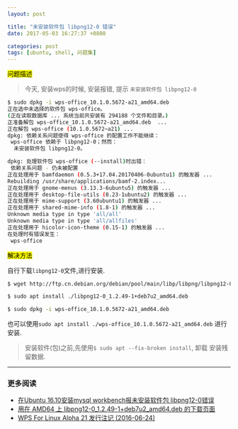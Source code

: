 ```yaml
---
layout: post

title: "未安装软件包 libpng12-0 错误"
date: 2017-05-03 16:27:37 +0800

categories: post
tags: [ubuntu, shell, 问题集]
---
```


<mark>问题描述</mark>

>今天, 安装wps的时候, 安装报错, 提示 `未安装软件包 libpng12-0`

```bash
$ sudo dpkg -i wps-office_10.1.0.5672-a21_amd64.deb
正在选中未选择的软件包 wps-office。
(正在读取数据库 ... 系统当前共安装有 294188 个文件和目录。)
正准备解包 wps-office_10.1.0.5672-a21_amd64.deb  ...
正在解包 wps-office (10.1.0.5672~a21) ...
dpkg: 依赖关系问题使得 wps-office 的配置工作不能继续：
 wps-office 依赖于 libpng12-0；然而：
  未安装软件包 libpng12-0。

dpkg: 处理软件包 wps-office (--install)时出错：
 依赖关系问题 - 仍未被配置
正在处理用于 bamfdaemon (0.5.3+17.04.20170406-0ubuntu1) 的触发器 ...
Rebuilding /usr/share/applications/bamf-2.index...
正在处理用于 gnome-menus (3.13.3-6ubuntu5) 的触发器 ...
正在处理用于 desktop-file-utils (0.23-1ubuntu2) 的触发器 ...
正在处理用于 mime-support (3.60ubuntu1) 的触发器 ...
正在处理用于 shared-mime-info (1.8-1) 的触发器 ...
Unknown media type in type 'all/all'
Unknown media type in type 'all/allfiles'
正在处理用于 hicolor-icon-theme (0.15-1) 的触发器 ...
在处理时有错误发生：
 wps-office
```

<mark>解决方法</mark>

自行下载`libpng12-0`文件,进行安装.

```bash
$ wget http://ftp.cn.debian.org/debian/pool/main/libp/libpng/libpng12-0_1.2.49-1+deb7u2_amd64.deb

$ sudo apt install ./libpng12-0_1.2.49-1+deb7u2_amd64.deb

$ sudo dpkg -i wps-office_10.1.0.5672-a21_amd64.deb
```
也可以使用`sudo apt install ./wps-office_10.1.0.5672-a21_amd64.deb` 进行安装.

>安装软件(包)之前,先使用`$ sudo apt --fix-broken install`, 卸载 安装残留数据.

---
### 更多阅读
- [在Ubuntu 16.10安装mysql workbench报未安装软件包 libpng12-0错误](http://www.cnblogs.com/wghao/p/6058525.html)
- [用在 AMD64 上 libpng12-0_1.2.49-1+deb7u2_amd64.deb 的下载页面](https://packages.debian.org/zh-cn/wheezy/amd64/libpng12-0/download)
- [WPS For Linux Alpha 21 发行注记 (2016-06-24)](http://community.wps.cn/download/)
